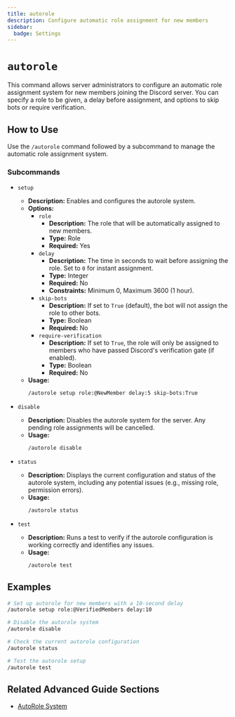```yaml
---
title: autorole
description: Configure automatic role assignment for new members
sidebar:
  badge: Settings
---
```


# `autorole`

This command allows server administrators to configure an automatic role assignment system for new members joining the Discord server. You can specify a role to be given, a delay before assignment, and options to skip bots or require verification.

## How to Use

Use the `/autorole` command followed by a subcommand to manage the automatic role assignment system.

### Subcommands

*   `setup`
    *   **Description:** Enables and configures the autorole system.
    *   **Options:**
        *   `role`
            *   **Description:** The role that will be automatically assigned to new members.
            *   **Type:** Role
            *   **Required:** Yes
        *   `delay`
            *   **Description:** The time in seconds to wait before assigning the role. Set to `0` for instant assignment.
            *   **Type:** Integer
            *   **Required:** No
            *   **Constraints:** Minimum 0, Maximum 3600 (1 hour).
        *   `skip-bots`
            *   **Description:** If set to `True` (default), the bot will not assign the role to other bots.
            *   **Type:** Boolean
            *   **Required:** No
        *   `require-verification`
            *   **Description:** If set to `True`, the role will only be assigned to members who have passed Discord's verification gate (if enabled).
            *   **Type:** Boolean
            *   **Required:** No
    *   **Usage:** 
        ```sh
        /autorole setup role:@NewMember delay:5 skip-bots:True
        ```

*   `disable`
    *   **Description:** Disables the autorole system for the server. Any pending role assignments will be cancelled.
    *   **Usage:** 
        ```sh
        /autorole disable
        ```

*   `status`
    *   **Description:** Displays the current configuration and status of the autorole system, including any potential issues (e.g., missing role, permission errors).
    *   **Usage:** 
        ```sh
        /autorole status
        ```

*   `test`
    *   **Description:** Runs a test to verify if the autorole configuration is working correctly and identifies any issues.
    *   **Usage:** 
        ```sh
        /autorole test
        ```

## Examples

```sh
# Set up autorole for new members with a 10-second delay
/autorole setup role:@VerifiedMembers delay:10

# Disable the autorole system
/autorole disable

# Check the current autorole configuration
/autorole status

# Test the autorole setup
/autorole test
```

## Related Advanced Guide Sections

*   [AutoRole System](/advanced-guide/server-management/autorole_system)